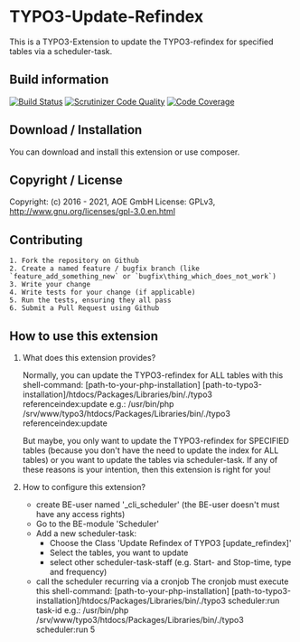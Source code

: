 # TYPO3-Update-Refindex

This is a TYPO3-Extension to update the TYPO3-refindex for specified tables via a scheduler-task.

## Build information
[![Build Status](https://github.com/AOEpeople/TYPO3-Update-Refindex/workflows/CI/badge.svg?branch=master)](https://github.com/AOEpeople/TYPO3-Update-Refindex)
[![Scrutinizer Code Quality](https://scrutinizer-ci.com/g/AOEpeople/TYPO3-Update-Refindex/badges/quality-score.png?b=master)](https://scrutinizer-ci.com/g/AOEpeople/TYPO3-Update-Refindex/?branch=master)
[![Code Coverage](https://scrutinizer-ci.com/g/AOEpeople/TYPO3-Update-Refindex/badges/coverage.png?b=master)](https://scrutinizer-ci.com/g/AOEpeople/TYPO3-Update-Refindex/?branch=master)

## Download / Installation

You can download and install this extension or use composer.

## Copyright / License

Copyright: (c) 2016 - 2021, AOE GmbH
License: GPLv3, <http://www.gnu.org/licenses/gpl-3.0.en.html>

## Contributing

	1. Fork the repository on Github
	2. Create a named feature / bugfix branch (like `feature_add_something_new` or `bugfix\thing_which_does_not_work`)
	3. Write your change
	4. Write tests for your change (if applicable)
	5. Run the tests, ensuring they all pass
	6. Submit a Pull Request using Github

##  How to use this extension

1. What does this extension provides?

	Normally, you can update the TYPO3-refindex for ALL tables with this shell-command:
	[path-to-your-php-installation] [path-to-typo3-installation]/htdocs/Packages/Libraries/bin/./typo3 referenceindex:update
	e.g.:
	/usr/bin/php /srv/www/typo3/htdocs/Packages/Libraries/bin/./typo3 referenceindex:update

	But maybe, you only want to update the TYPO3-refindex for SPECIFIED tables (because you don't have the need to update the index for ALL tables)
	or you want to update the tables via scheduler-task. If any of these reasons is your intention, then this extension is right for you!

2. How to configure this extension?
    * create BE-user named '_cli_scheduler' (the BE-user doesn't must have any access rights)
	* Go to the BE-module 'Scheduler'
	* Add a new scheduler-task:
	    * Choose the Class 'Update Refindex of TYPO3 [update_refindex]'
		* Select the tables, you want to update
		* select other scheduler-task-staff (e.g. Start- and Stop-time, type and frequency)
	* call the scheduler recurring via a cronjob
		 The cronjob must execute this shell-command:
		 [path-to-your-php-installation] [path-to-typo3-installation]/htdocs/Packages/Libraries/bin/./typo3 scheduler:run task-id
		 e.g.:
		 /usr/bin/php /srv/www/typo3/htdocs/Packages/Libraries/bin/./typo3 scheduler:run 5
